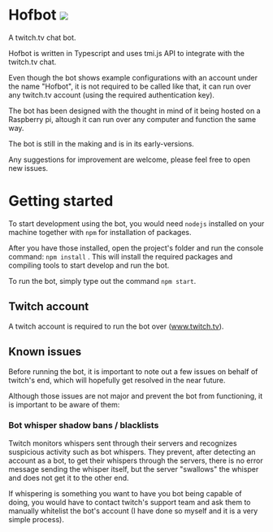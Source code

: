 # Hofbot [![](https://pbs.twimg.com/profile_images/608652049169850369/Zql9-5sX_normal.png)](https://twitch.tv)
A twitch.tv chat bot.

Hofbot is written in Typescript and uses tmi.js API to integrate with the twitch.tv chat.

Even though the bot shows example configurations with an account under the name "Hofbot", it is not required to be called like that, it can run over any twitch.tv account (using the required authentication key).

The bot has been designed with the thought in mind of it being hosted on a Raspberry pi, altough it can run over any computer and function the same way.

The bot is still in the making and is in its early-versions.

Any suggestions for improvement are welcome, please feel free to open new issues.

# Getting started
To start development using the bot, you would need `nodejs` installed on your machine together with `npm` for installation of packages.

After you have those installed, open the project's folder and run the console command: `npm install` .
This will install the required packages and compiling tools to start develop and run the bot.

To run the bot, simply type out the command `npm start`.

## Twitch account
A twitch account is required to run the bot over (www.twitch.tv).

## Known issues
Before running the bot, it is important to note out a few issues on behalf of twitch's end, which will hopefully get resolved in the near future.

Although those issues are not major and prevent the bot from functioning, it is important to be aware of them:

### Bot whisper shadow bans / blacklists
Twitch monitors whispers sent through their servers and recognizes suspicious activity such as bot whispers.
They prevent, after detecting an account as a bot, to get their whispers through the servers, there is no error message sending the whisper itself, but the server "swallows" the whisper and does not get it to the other end.

If whispering is something you want to have you bot being capable of doing, you would have to contact twitch's support team and ask them to manually whitelist the bot's account (I have done so myself and it is a very simple process).
